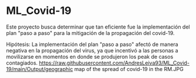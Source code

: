 # ML_Covid-19
Este proyecto busca determinar que tan eficiente fue la implementación del plan "paso a paso" para la mitigación de la propagación del covid-19.

Hipótesis: La implementación del plan "paso a paso" afectó de manera negativa en la propagación del virus, ya que incentivó a las personas a movilizarse en momentos en donde se produjeron los peak de casos contagiados.
</span><span>https://raw.githubusercontent.com/AndresLeiva93/ML_Covid-19/main/Output/geographic map of the spread of covid-19 in the RM.JPG</span><span>

